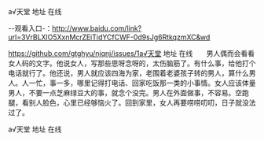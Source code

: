 а√天堂 地址 在线

--观看入口-：http://www.baidu.com/link?url=3VrBLXlO5XxnMcrZEiTidYCfCWF-0d9sJg6RtkqzmXC&wd

https://github.com/gtghyu/njqnj/issues/1а√天堂 地址 在线　　男人偶而会看看女人码的文字。他说女人，写那些思呀念呀的，太伤脑筋了。有什么事，给他打个电话就行了。他还说，男人就应该四海为家，老围着老婆孩子转的男人，算什么男人。人一忙，事一多，哪里记得打电话、回家吃饭那一类的小事情。女人应该体量男人，不要一点芝麻绿豆大的事，就念个没完。男人在外面做事，不容易。空跑腿，看别人脸色，心里已经够恼火了。回到家里，女人再要唠唠叨叨，日子就没法过了。

а√天堂 地址 在线
